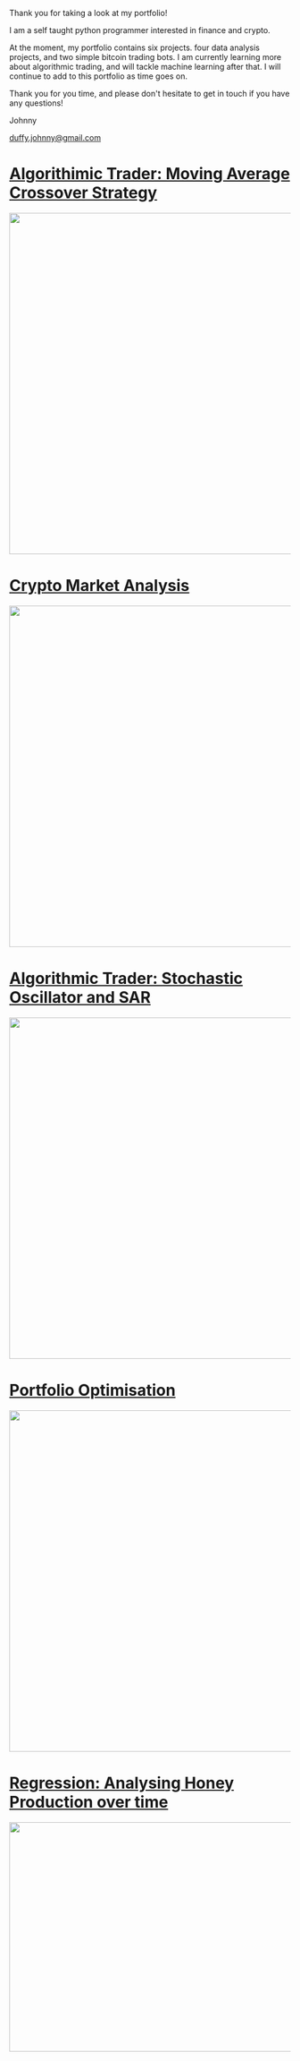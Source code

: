 Thank you for taking a look at my portfolio!

I am a self taught python programmer interested in finance and crypto. 

At the moment, my portfolio contains six projects. four data analysis projects, and two simple bitcoin trading bots.
I am currently learning more about algorithmic trading, and will tackle machine learning after that. I will continue to add to this portfolio as time goes on.

Thank you for you time, and please don't hesitate to get in touch if you have any questions!


Johnny

duffy.johnny@gmail.com



# [Algorithimic Trader: Moving Average Crossover Strategy](https://github.com/JohnnyDuffy/Portfolio/blob/main/AlgoTrader-MovingAverageCrossoverStrategy.py)
<p align="center">
<img src="https://github.com/JohnnyDuffy/Portfolio/blob/main/images/MACS1.png" width="900" height="610">
</p>

# [Crypto Market Analysis](https://github.com/JohnnyDuffy/Portfolio/blob/main/CryptoMarketAnalysis.py)
<p align="center">
<img src="https://github.com/JohnnyDuffy/Portfolio/blob/main/images/CMA.png" width="800" height="610">
</p>

# [Algorithmic Trader: Stochastic Oscillator and SAR](https://github.com/JohnnyDuffy/Portfolio/blob/main/AlgoTrader-StochasticAndSAR.py)
<p align="center">
<img src="https://github.com/JohnnyDuffy/Portfolio/blob/main/images/SaSAR.png" width="900" height="610">
</p>

# [Portfolio Optimisation](https://github.com/JohnnyDuffy/Portfolio/blob/main/PortfolioOptimiser.py)
<p align="center">
<img src="https://github.com/JohnnyDuffy/Portfolio/blob/main/images/PO.png" width="800" height="610">
</p>

# [Regression: Analysing Honey Production over time](https://github.com/JohnnyDuffy/Portfolio/blob/main/Regression.py)
<p align="center">
<img src="https://github.com/JohnnyDuffy/Portfolio/blob/main/images/REG.png" width="550" height="410">
</p>
